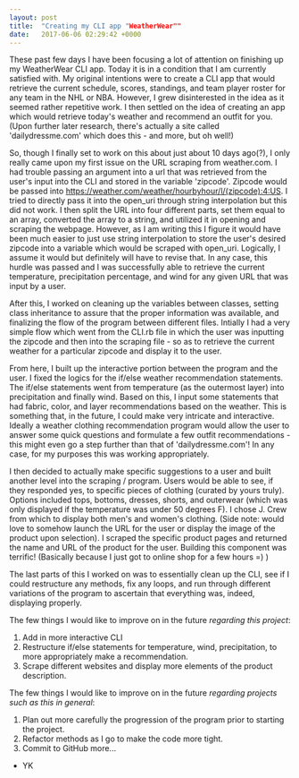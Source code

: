 ```yaml
---
layout: post
title:  "Creating my CLI app "WeatherWear""
date:   2017-06-06 02:29:42 +0000
---
```



These past few days I have been focusing a lot of attention on finishing up my WeatherWear CLI app. Today it is in a condition that I am currently satisfied with.
My original intentions were to create a CLI app that would retrieve the current schedule, scores, standings, and team player roster for any team in the NHL or NBA. However, I grew disinterested in the idea as it seemed rather repetitive work. I then settled on the idea of creating an app which would retrieve today's weather and recommend an outfit for you. (Upon further later research, there's actually a site called 'dailydressme.com' which does this - and more, but oh well!)

So, though I finally set to work on this about just about 10 days ago(?), I only really came upon my first issue on the URL scraping from weather.com. I had trouble passing an argument into a url that was retrieved from the user's input into the CLI and stored in the variable 'zipcode'. Zipcode would be passed into https://weather.com/weather/hourbyhour/l/(zipcode):4:US. I tried to directly pass it into the open_uri through string interpolation but this did not work. I then split the URL into four different parts, set them equal to an array, converted the array to a string, and utilized it in opening and scraping the webpage. However, as I am writing this I figure it would have been much easier to just use string interpolation to store the user's desired zipcode into a variable which would be scraped with open_uri. Logically, I assume it would but definitely will have to revise that. In any case, this hurdle was passed and I was successfully able to retrieve the current temperature, precipitation percentage, and wind for any given URL that was input by a user. 

After this, I worked on cleaning up the variables between classes, setting class inheritance to assure that the proper information was available, and finalizing the flow of the program between different files. Intially I had a very simple flow which went from the CLI.rb file in which the user was inputting the zipcode and then into the scraping file - so as to retrieve the current weather for a particular zipcode and display it to the user. 

From here, I built up the interactive portion between the program and the user. I fixed the logics for the if/else weather recommendation statements. The if/else statements went from temperature (as the outermost layer) into precipitation and finally wind. Based on this, I input some statements that had fabric, color, and layer recommendations based on the weather. This is something that, in the future, I could make very intricate and interactive. Ideally a weather clothing recommendation program would allow the user to answer some quick questions and formulate a few outfit recommendations - this might even go a step further than that of 'dailydressme.com'! In any case, for my purposes this was working appropriately.

I then decided to actually make specific suggestions to a user and built another level into the scraping / program. Users would be able to see, if they responded yes, to specific pieces of clothing (curated by yours truly). 
Options included tops, bottoms, dresses, shorts, and outerwear (which was only displayed if the temperature was under 50 degrees F). I chose J. Crew from which to display both men's and women's clothing. (Side note: would love to somehow launch the URL for the user or display the image of the product upon selection).
I scraped the specific product pages and returned the name and URL of the product for the user. 
Building this component was terrific! (Basically because I just got to online shop for a few hours =) )


The last parts of this I worked on was to essentially clean up the CLI, see if I could restructure any methods, fix any loops, and run through different variations of the program to ascertain that everything was, indeed, displaying properly.

The few things I would like to improve on in the future *regarding this project*:
1. Add in more interactive CLI
2. Restructure if/else statements for temperature, wind, precipitation, to more appropriately make a recommendation.
3. Scrape different websites and display more elements of the product description.

The few things I would like to improve on in the future *regarding projects such as this in general*:
1. Plan out more carefully the progression of the program prior to starting the project.
2. Refactor methods as I go to make the code more tight.
3. Commit to GitHub more...

- YK
